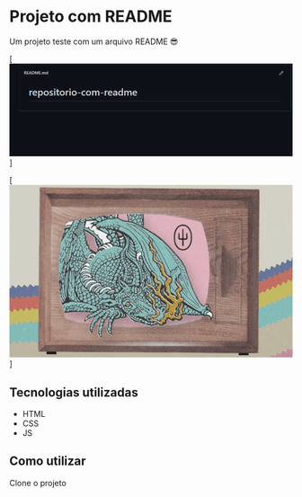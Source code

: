 # Projeto com README
Um projeto teste com um arquivo README 😎

[<img src="./Testegif.gif" alt="Gif da tela inical do projeto">]

[<img src="gifs/gif-do-drag.gif" alt="Gif do drag">]

## Tecnologias utilizadas
- HTML
- CSS
- JS
## Como utilizar

Clone o projeto

